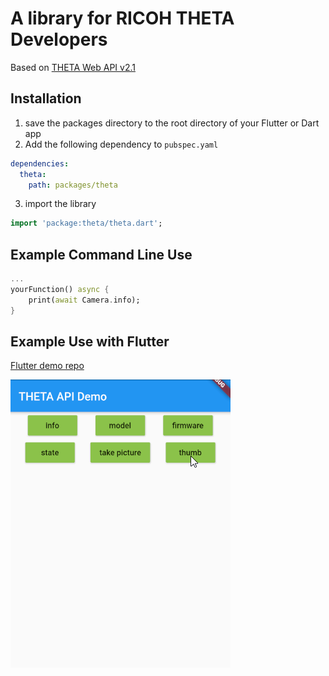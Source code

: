 # A library for RICOH THETA Developers

Based on [THETA Web API v2.1](https://api.ricoh/docs/theta-web-api-v2.1/)

## Installation

1. save the packages directory to the root directory of your Flutter or Dart app
2. Add the following dependency to `pubspec.yaml`

```yaml
dependencies:
  theta:
    path: packages/theta
```

3. import the library

```dart
import 'package:theta/theta.dart';
```

## Example Command Line Use

```dart
...
yourFunction() async {
    print(await Camera.info);
}
```

## Example Use with Flutter

[Flutter demo repo](https://github.com/codetricity/theta_webapi_flutter_minimal)

![screenshot of flutter app](https://raw.githubusercontent.com/codetricity/theta_webapi_flutter_minimal/main/docs/images/android_demo.gif)
